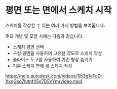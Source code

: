 평면 또는 면에서 스케치 시작
================

스케치를 작성할 수 있는 여러 가지 방법을 보여줍니다.

주요 개념 및 모범 사례는 다음과 같습니다.

*   스케치 평면 선택
*   구성 평면을 사용하여 고유한 각도로 스케치 작성
*   슬라이스 도구를 사용하여 기존 형상 숨기기
*   기존 스케치 면에 새 스케치 작성

https://help.autodesk.com/videos/1ib3g1eToD-XxqGxo7lutnf45o7DEnYm/video.mp4